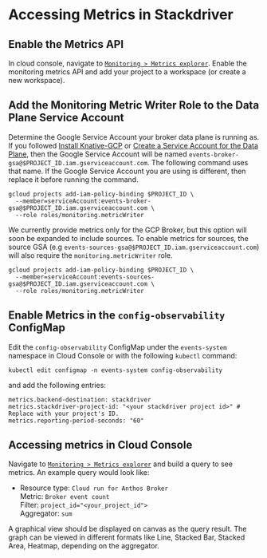 # Accessing Metrics in Stackdriver

## Enable the Metrics API

In cloud console, navigate to
[`Monitoring > Metrics explorer`](https://console.cloud.google.com/monitoring/metrics-explorer).
Enable the monitoring metrics API and add your project to a workspace (or create
a new workspace).

## Add the Monitoring Metric Writer Role to the Data Plane Service Account

Determine the Google Service Account your broker data plane is running as. If
you followed [Install Knative-GCP](../install/install-knative-gcp.md) or
[Create a Service Account for the Data Plane](../install/dataplane-service-account.md),
then the Google Service Account will be named
`events-broker-gsa@$PROJECT_ID.iam.gserviceaccount.com`. The following command
uses that name. If the Google Service Account you are using is different, then
replace it before running the command.

```shell
gcloud projects add-iam-policy-binding $PROJECT_ID \
  --member=serviceAccount:events-broker-gsa@$PROJECT_ID.iam.gserviceaccount.com \
  --role roles/monitoring.metricWriter
```

We currently provide metrics only for the GCP Broker, but this option will soon
be expanded to include sources. To enable metrics for sources, the source GSA
(e.g `events-sources-gsa@$PROJECT_ID.iam.gserviceaccount.com`) will also require
the `monitoring.metricWriter` role.

```shell
gcloud projects add-iam-policy-binding $PROJECT_ID \
  --member=serviceAccount:events-sources-gsa@$PROJECT_ID.iam.gserviceaccount.com \
  --role roles/monitoring.metricWriter
```

## Enable Metrics in the `config-observability` ConfigMap

Edit the `config-observability` ConfigMap under the `events-system` namespace in
Cloud Console or with the following `kubectl` command:

```shell
kubectl edit configmap -n events-system config-observability
```

and add the following entries:

```
metrics.backend-destination: stackdriver
metrics.stackdriver-project-id: "<your stackdriver project id>" # Replace with your project's ID.
metrics.reporting-period-seconds: "60"
```

## Accessing metrics in Cloud Console

Navigate to
[`Monitoring > Metrics explorer`](https://console.cloud.google.com/monitoring/metrics-explorer)
and build a query to see metrics. An example query would look like:

- Resource type: `Cloud run for Anthos Broker`  
  Metric: `Broker event count`  
  Filter: `project_id="<your_project_id">`  
  Aggregator: `sum`

A graphical view should be displayed on canvas as the query result. The graph
can be viewed in different formats like Line, Stacked Bar, Stacked Area,
Heatmap, depending on the aggregator.
